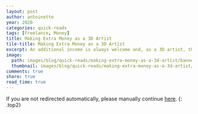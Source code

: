 ```yaml
---
layout: post
author: antoinette
year: 2020
categories: quick-reads
tags: [Freelance, Money]
title: Making Extra Money as a 3D Artist
tile-title: Making Extra Money as a 3D Artist
excerpt: An additional income is always welcome and, as a 3D artist, this can be achieved by furthering your 3D skills and artistry. Here are some ideas to make money on the side as a 3D artist.
image:
  path: images/blog/quick-reads/making-extra-money-as-a-3d-artist/banner.jpg
  thumbnail: images/blog/quick-reads/making-extra-money-as-a-3d-artist/banner.jpg
comments: true
share: true
read_time: true
---
```

<script>window.location.href = "https://artineering.io/blog/quick-reads/making-extra-money-as-a-3d-artist"</script>
If you are not redirected automatically, please manually continue [here](https://artineering.io/blog/quick-reads/making-extra-money-as-a-3d-artist).
{: .top2}
